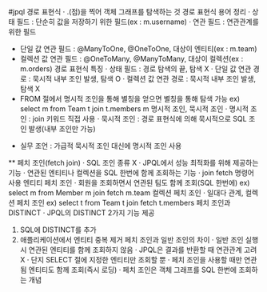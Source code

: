 #jpql
경로 표현식
 · .(점)을 찍어 객체 그래프를 탐색하는 것
경로 표현식 용어 정리
 · 상태 필드 : 단순히 값을 저장하기 위한 필드(ex : m.username)
 · 연관 필드 : 연관관계를 위한 필드
  - 단일 값 연관 필드 : @ManyToOne, @OneToOne, 대상이 엔티티(ex : m.team)
  - 컬렉션 값 연관 필드 : @OneToMany, @ManyToMany, 대상이 컬렉션(ex : m.orders)
경로 표현식 특징 
 · 상태 필드 : 경로 탐색의 끝, 탐색 X
 · 단일 값 연관 경로 : 묵시적 내부 조인 발생, 탐색 O
 · 컬렉션 값 연관 경로 : 묵시적 내부 조인 발생, 탐색 X
  - FROM 절에서 명시적 조인을 통해 별칭을 얻으면 별칭을 통해 탐색 가능
  ex) select m from Team t join t.members m
명시적 조인, 묵시적 조인
 · 명시적 조인 : join 키워드 직접 사용
 · 묵시적 조인 : 경로 표현식에 의해 묵시적으로 SQL 조인 발생(내부 조인만 가능)
* 실무 조언 : 가급적 묵시적 조인 대신에 명시적 조인 사용

** 페치 조인(fetch join)
 · SQL 조인 종류 X
 · JPQL에서 성능 최적화를 위해 제공하는 기능
 · 연관된 엔티티나 컬렉션을 SQL 한번에 함께 조회하는 기능
 · join fetch 명령어 사용
엔티티 페치 조인
 · 회원을 조회하면서 연관된 팀도 함께 조회(SQL 한번에)
 ex) select m from Member m join fetch m.team
컬렉션 페치 조인
 · 일대다 관계, 컬렉션 페치 조인
 ex) select t from Team t join fetch t.members
페치 조인과 DISTINCT
 · JPQL의 DISTINCT 2가지 기능 제공
  1. SQL에 DISTINCT를 추가
  2. 애플리케이션에서 엔티티 중복 제거
페치 조인과 일반 조인의 차이
 · 일반 조인 실행 시 연관된 엔티티를 함께 조회하지 않음
 · JPQL은 결과를 반환할 때 연관관계 고려 X
 · 단지 SELECT 절에 지정한 엔티티만 조회할 뿐
 · 페치 조인을 사용할 때만 연관됨 엔티티도 함께 조회(즉시 로딩)
 · 페치 조인은 객체 그래프를 SQL 한번에 조회하는 개념
 

